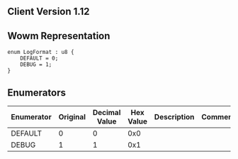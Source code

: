 ## Client Version 1.12

## Wowm Representation
```rust,ignore
enum LogFormat : u8 {
    DEFAULT = 0;    
    DEBUG = 1;    
}

```
## Enumerators
| Enumerator | Original | Decimal Value | Hex Value | Description | Comment |
| --------- | -------- | ------------- | --------- | ----------- | ------- |
| DEFAULT | 0 | 0 | 0x0 |  |  |
| DEBUG | 1 | 1 | 0x1 |  |  |
